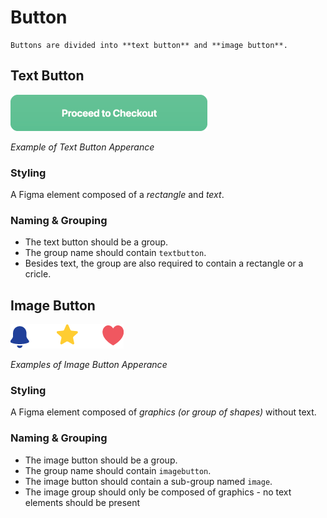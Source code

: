 # Button

```note
Buttons are divided into **text button** and **image button**.
```

## Text Button
![text button example images](https://github.com/ImagineThisNHS/ImagineThisNHS.github.io/blob/master/guidelines/assets/button/text%20button.png?raw=true)

_Example of Text Button Apperance_


### Styling
A Figma element composed of a _rectangle_ and _text_.

### Naming & Grouping
* The text button should be a group.
* The group name should contain `textbutton`.
* Besides text, the group are also required to contain a rectangle or a cricle.


## Image Button
![image button examples images](https://github.com/ImagineThisNHS/ImagineThisNHS.github.io/blob/master/guidelines/assets/button/image%20button.png?raw=true)

_Examples of Image Button Apperance_

### Styling
A Figma element composed of _graphics (or group of shapes)_ without text.

### Naming & Grouping
* The image button should be a group.
* The group name should contain `imagebutton`.
* The image button should contain a sub-group named `image`.
* The image group should only be composed of graphics - no text elements should be present
